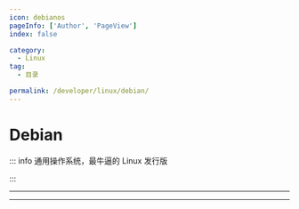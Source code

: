 ```yaml
---
icon: debianos
pageInfo: ['Author', 'PageView']
index: false

category:
  - Linux
tag:
  - 目录

permalink: /developer/linux/debian/
---
```


# Debian

::: info 通用操作系统，最牛逼的 Linux 发行版

:::

---

<Catalog base='/developer/linux/debian/' />

---
